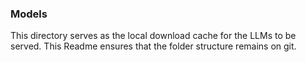 ### Models

This directory serves as the local download cache for the LLMs to be served. This Readme ensures that the folder structure remains on git.
